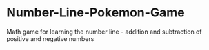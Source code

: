 # Number-Line-Pokemon-Game
Math game for learning the number line - addition and subtraction of positive and negative numbers
